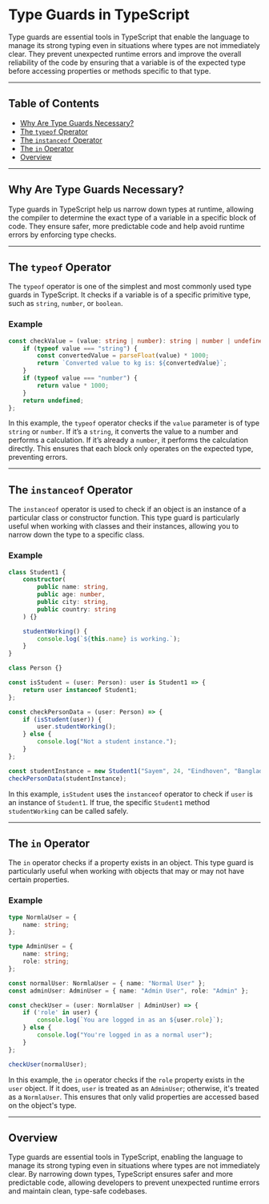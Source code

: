 
# Type Guards in TypeScript

Type guards are essential tools in TypeScript that enable the language to manage its strong typing even in situations where types are not immediately clear. They prevent unexpected runtime errors and improve the overall reliability of the code by ensuring that a variable is of the expected type before accessing properties or methods specific to that type.

---

## Table of Contents

- [Why Are Type Guards Necessary?](#why-are-type-guards-necessary)
- [The `typeof` Operator](#the-typeof-operator)
- [The `instanceof` Operator](#the-instanceof-operator)
- [The `in` Operator](#the-in-operator)
- [Overview](#overview)

---

## Why Are Type Guards Necessary?

Type guards in TypeScript help us narrow down types at runtime, allowing the compiler to determine the exact type of a variable in a specific block of code. They ensure safer, more predictable code and help avoid runtime errors by enforcing type checks.

---

## The `typeof` Operator

The `typeof` operator is one of the simplest and most commonly used type guards in TypeScript. It checks if a variable is of a specific primitive type, such as `string`, `number`, or `boolean`.

### Example

```typescript
const checkValue = (value: string | number): string | number | undefined => {
    if (typeof value === "string") {
        const convertedValue = parseFloat(value) * 1000;
        return `Converted value to kg is: ${convertedValue}`;
    }
    if (typeof value === "number") {
        return value * 1000;
    }
    return undefined;
};
```

In this example, the `typeof` operator checks if the `value` parameter is of type `string` or `number`. If it’s a `string`, it converts the value to a number and performs a calculation. If it’s already a `number`, it performs the calculation directly. This ensures that each block only operates on the expected type, preventing errors.

---

## The `instanceof` Operator

The `instanceof` operator is used to check if an object is an instance of a particular class or constructor function. This type guard is particularly useful when working with classes and their instances, allowing you to narrow down the type to a specific class.

### Example

```typescript
class Student1 {
    constructor(
        public name: string,
        public age: number,
        public city: string,
        public country: string
    ) {}

    studentWorking() {
        console.log(`${this.name} is working.`);
    }
}

class Person {}

const isStudent = (user: Person): user is Student1 => {
    return user instanceof Student1;
};

const checkPersonData = (user: Person) => {
    if (isStudent(user)) {
        user.studentWorking();
    } else {
        console.log("Not a student instance.");
    }
};

const studentInstance = new Student1("Sayem", 24, "Eindhoven", "Bangladesh");
checkPersonData(studentInstance);
```

In this example, `isStudent` uses the `instanceof` operator to check if `user` is an instance of `Student1`. If true, the specific `Student1` method `studentWorking` can be called safely.

---

## The `in` Operator

The `in` operator checks if a property exists in an object. This type guard is particularly useful when working with objects that may or may not have certain properties.

### Example

```typescript
type NormlaUser = {
    name: string;
};

type AdminUser = {
    name: string;
    role: string;
};

const normalUser: NormlaUser = { name: "Normal User" };
const adminUser: AdminUser = { name: "Admin User", role: "Admin" };

const checkUser = (user: NormlaUser | AdminUser) => {
    if ('role' in user) {
        console.log(`You are logged in as an ${user.role}`);
    } else {
        console.log("You're logged in as a normal user");
    }
};

checkUser(normalUser);
```

In this example, the `in` operator checks if the `role` property exists in the `user` object. If it does, `user` is treated as an `AdminUser`; otherwise, it's treated as a `NormlaUser`. This ensures that only valid properties are accessed based on the object's type.

---

## Overview

Type guards are essential tools in TypeScript, enabling the language to manage its strong typing even in situations where types are not immediately clear. By narrowing down types, TypeScript ensures safer and more predictable code, allowing developers to prevent unexpected runtime errors and maintain clean, type-safe codebases.
